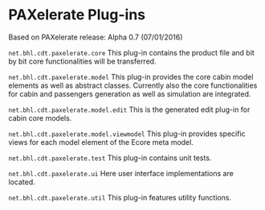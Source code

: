# PAXelerate Plug-ins

Based on PAXelerate release: Alpha 0.7 (07/01/2016)

`net.bhl.cdt.paxelerate.core`
This plug-in contains the product file and bit by bit core functionalities will be transferred.

`net.bhl.cdt.paxelerate.model`
This plug-in provides the core cabin model elements as well as abstract classes. Currently also the core functionalities for cabin and passengers generation as well as simulation are integrated.

`net.bhl.cdt.paxelerate.model.edit`
This is the generated edit plug-in for cabin core models. 

`net.bhl.cdt.paxelerate.model.viewmodel`
This plug-in provides specific views for each model element of the Ecore meta model.

`net.bhl.cdt.paxelerate.test`
This plug-in contains unit tests.

`net.bhl.cdt.paxelerate.ui`
Here user interface implementations are located.

`net.bhl.cdt.paxelerate.util`
This plug-in features utility functions.



